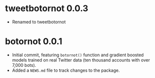 # tweetbotornot 0.0.3

* Renamed to tweetbotornot

# botornot 0.0.1

* Initial commit, featuring `botornot()` function and gradient boosted models
trained on real Twitter data (ten thousand accounts with over 7,000 bots).
* Added a `NEWS.md` file to track changes to the package.
